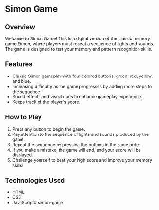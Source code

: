 # Simon Game

## Overview
Welcome to Simon Game! This is a digital version of the classic memory game Simon, where players must repeat a sequence of lights and sounds. The game is designed to test your memory and pattern recognition skills.

## Features
- Classic Simon gameplay with four colored buttons: green, red, yellow, and blue.
- Increasing difficulty as the game progresses by adding more steps to the sequence.
- Sound effects and visual cues to enhance gameplay experience.
- Keeps track of the player's score.

## How to Play
1. Press any button to begin the game.
2. Pay attention to the sequence of lights and sounds produced by the game.
3. Repeat the sequence by pressing the buttons in the same order.
4. If you make a mistake, the game will end, and your score will be displayed.
5. Challenge yourself to beat your high score and improve your memory skills!

## Technologies Used
- HTML
- CSS
- JavaScript# simon-game
